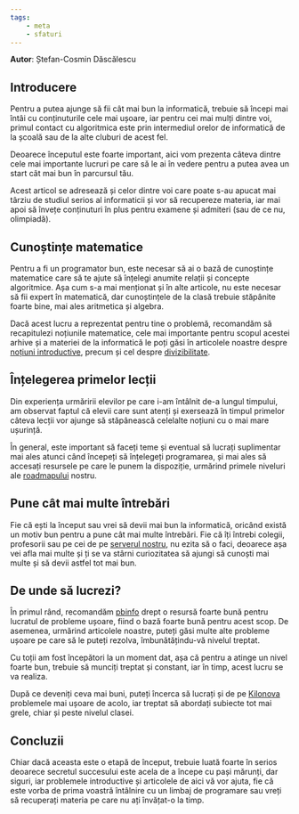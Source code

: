```yaml
---
tags:
    - meta
    - sfaturi
---
```


**Autor**: Ștefan-Cosmin Dăscălescu

## Introducere

Pentru a putea ajunge să fii cât mai bun la informatică, trebuie să începi mai
întâi cu conținuturile cele mai ușoare, iar pentru cei mai mulți dintre voi,
primul contact cu algoritmica este prin intermediul orelor de informatică de la
școală sau de la alte cluburi de acest fel.

Deoarece începutul este foarte important, aici vom prezenta câteva dintre cele
mai importante lucruri pe care să le ai în vedere pentru a putea avea un start
cât mai bun în parcursul tău.

Acest articol se adresează și celor dintre voi care poate s-au apucat mai târziu
de studiul serios al informaticii și vor să recupereze materia, iar mai apoi să
învețe conținuturi în plus pentru examene și admiteri (sau de ce nu, olimpiadă).

## Cunoștințe matematice

Pentru a fi un programator bun, este necesar să ai o bază de cunoștințe
matematice care să te ajute să înțelegi anumite relații și concepte algoritmice.
Așa cum s-a mai menționat și în alte articole, nu este necesar să fii expert în
matematică, dar cunoștințele de la clasă trebuie stăpânite foarte bine, mai ales
aritmetica și algebra.

Dacă acest lucru a reprezentat pentru tine o problemă, recomandăm să
recapitulezi noțiunile matematice, cele mai importante pentru scopul acestei
arhive și a materiei de la informatică le poți găsi în articolele noastre despre
[noțiuni introductive](../cppintro/basic-math.md), precum și
cel despre [divizibilitate](./divisibility.md).

## Înțelegerea primelor lecții

Din experiența urmăririi elevilor pe care i-am întâlnit de-a lungul timpului, am
observat faptul că elevii care sunt atenți și exersează în timpul primelor
câteva lecții vor ajunge să stăpânească celelalte noțiuni cu o mai mare
ușurință.

În general, este important să faceți teme și eventual să lucrați suplimentar mai
ales atunci când începeți să înțelegeți programarea, și mai ales să accesați
resursele pe care le punem la dispoziție, urmărind primele niveluri ale
[roadmapului](./roadmap.md) nostru.

## Pune cât mai multe întrebări

Fie că ești la început sau vrei să devii mai bun la informatică, oricând există
un motiv bun pentru a pune cât mai multe întrebări. Fie că îți întrebi colegii,
profesorii sau pe cei de pe [serverul nostru](https://discord.gg/roalgo), nu
ezita să o faci, deoarece așa vei afla mai multe și ți se va stârni curiozitatea
să ajungi să cunoști mai multe și să devii astfel tot mai bun.

## De unde să lucrezi?

În primul rând, recomandăm [pbinfo](https://pbinfo.ro) drept o resursă foarte
bună pentru lucratul de probleme ușoare, fiind o bază foarte bună pentru acest
scop. De asemenea, urmărind articolele noastre, puteți găsi multe alte probleme
ușoare pe care să le puteți rezolva, îmbunătățindu-vă nivelul treptat.

Cu toții am fost începători la un moment dat, așa că pentru a atinge un nivel
foarte bun, trebuie să munciți treptat și constant, iar în timp, acest lucru se
va realiza.

După ce deveniți ceva mai buni, puteți încerca să lucrați și de pe
[Kilonova](https://kilonova.ro) problemele mai ușoare de acolo, iar treptat să
abordați subiecte tot mai grele, chiar și peste nivelul clasei.

## Concluzii

Chiar dacă aceasta este o etapă de început, trebuie luată foarte în serios
deoarece secretul succesului este acela de a începe cu pași mărunți, dar siguri,
iar problemele introductive și articolele de aici vă vor ajuta, fie că este
vorba de prima voastră întâlnire cu un limbaj de programare sau vreți să
recuperați materia pe care nu ați învățat-o la timp.
